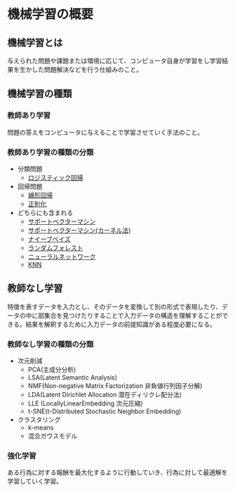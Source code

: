 # 機械学習の概要
## 機械学習とは
与えられた問題や課題または環境に応じて、コンピュータ自身が学習をし学習結果を生かした問題解決などを行う仕組みのこと。

## 機械学習の種類
### 教師あり学習
問題の答えをコンピュータに与えることで学習させていく手法のこと。

### 教師あり学習の種類の分類
  * 分類問題
    * [ロジスティック回帰](https://github.com/NamikoToriyama/machineLearning/tree/master/LogisticRegression)
  * 回帰問題
    * [線形回帰](https://github.com/NamikoToriyama/machineLearning/tree/master/LinearRegression)
    * [正則化](https://github.com/NamikoToriyama/machineLearning/tree/master/Regularization)
  * どちらにも含まれる
    * [サポートベクターマシン](https://github.com/NamikoToriyama/machineLearning/tree/master/SupportVectorMachine)
    * [サポートベクターマシン(カーネル法)](https://github.com/NamikoToriyama/machineLearning/tree/master/SVM(kernel))
    * [ナイーブベイズ](https://github.com/NamikoToriyama/machineLearning/tree/master/NaiveBayes)
    * [ランダムフォレスト](https://github.com/NamikoToriyama/machineLearning/tree/master/RandomForest)
    * [ニューラルネットワーク](https://github.com/NamikoToriyama/machineLearning/tree/master/NeuralNetwork)
    * [KNN](https://github.com/NamikoToriyama/machineLearning/tree/master/kNN)

## 教師なし学習
特徴を表すデータを入力とし、そのデータを変換して別の形式で表現したり、データの中に部集合を見つけたりすることで入力データの構造を理解することができる。結果を解釈するために入力データの前提知識がある程度必要になる。

### 教師なし学習の種類の分類
  * 次元削減
    * PCA(主成分分析)
    * LSA(Latent Semantic Analysis)
    * NMF(Non-negative Matrix Factorization 非負値行列因子分解)
    * LDA(Latent Dirichlet Allocation 潜在ディリクレ配分法)
    * LLE (LocallyLinearEmbedding 次元圧縮)
    * t-SNE(t-Distributed Stochastic Neighbor Embedding)
  * クラスタリング
    * k-means
    * 混合ガウスモデル

### 強化学習
ある行為に対する報酬を最大化するように行動していき、行為に対して最適解を学習していく学習。

